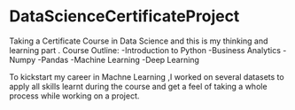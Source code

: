 # DataScienceCertificateProject
Taking a Certificate Course  in Data Science and this is my thinking and learning part .
 Course Outline:
 -Introduction to Python
 -Business Analytics
 -Numpy
 -Pandas
 -Machine Learning
 -Deep Learning
 
 To kickstart my career in Machne Learning ,I worked on several datasets to apply all skills learnt during the course and get a feel of taking a whole process while working on a project.

